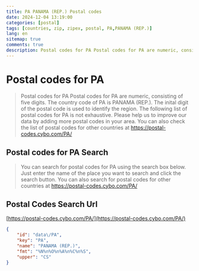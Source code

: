 ```yaml
---
title: PA PANAMA (REP.) Postal codes 
date: 2024-12-04 13:19:00
categories: [postal]
tags: [countries, zip, zipex, postal, PA,PANAMA (REP.)]
lang: en
sitemap: true
comments: true
description: Postal codes for PA Postal codes for PA are numeric, consisting of five digits. The country code of PA is PANAMA (REP.). The inital digit of the postal code is used to identify the region. The following list of postal codes for PA is not exhaustive. Please help us to improve our data by adding more postal codes in your area. You can also check the list of postal codes for other countries at https://postal-codes.cybo.com/PA/
---
```


# Postal codes for PA
> Postal codes for PA Postal codes for PA are numeric, consisting of five digits. The country code of PA is PANAMA (REP.). The inital digit of the postal code is used to identify the region. The following list of postal codes for PA is not exhaustive. Please help us to improve our data by adding more postal codes in your area. You can also check the list of postal codes for other countries at https://postal-codes.cybo.com/PA/

## Postal codes for PA Search 
> You can search for postal codes for PA using the search box below. Just enter the name of the place you want to search and click the search button. You can also search for postal codes for other countries at https://postal-codes.cybo.com/PA/

## Postal Codes Search Url

[https://postal-codes.cybo.com/PA/](https://postal-codes.cybo.com/PA/)
```json
{
    "id": "data\/PA",
    "key": "PA",
    "name": "PANAMA (REP.)",
    "fmt": "%N%n%O%n%A%n%C%n%S",
    "upper": "CS"
}
```
